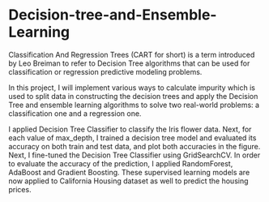 # Decision-tree-and-Ensemble-Learning
Classification And Regression Trees (CART for short) is a term introduced by Leo Breiman to refer to Decision Tree algorithms that can be used for classification or regression predictive modeling problems.

In this project, I will implement various ways to calculate impurity which is used to split data in constructing the decision trees and apply the Decision Tree and ensemble learning algorithms to solve two real-world problems: a classification one and a regression one.

I applied Decision Tree Classifier to classify the Iris flower data.
Next, for each value of max_depth, I trained a decision tree model and evaluated its accuracy on both train and test data, and plot both accuracies in the figure.
Next, I fine-tuned the Decision Tree Classifier using GridSearchCV.
In order to evaluate the accuracy of the prediction, I applied RandomForest, AdaBoost and Gradient Boosting.
These supervised learning models are now applied to California Housing dataset as well to predict the housing prices.
